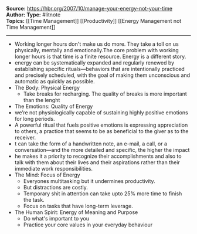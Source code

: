 **Source:** https://hbr.org/2007/10/manage-your-energy-not-your-time
**Author:**
**Type:** #litnote  
**Topics:** [[Time Management]] [[Productivity]] [[Energy Management not Time Management]]

----
- Working longer hours don't make us do more. They take a toll on us physically, mentally and emotionally.The core problem with working longer hours is that time is a finite resource. Energy is a different story.
- energy can be systematically expanded and regularly renewed by establishing specific rituals—behaviors that are intentionally practiced and precisely scheduled, with the goal of making them unconscious and automatic as quickly as possible.
- The Body: Physical Energy
	- Take breaks for recharging. The quality of breaks is more important than the lenght
- The Emotions: Quality of Energy
-  we’re not physiologically capable of sustaining highly positive emotions for long periods.
- A powerful ritual that fuels positive emotions is expressing appreciation to others, a practice that seems to be as beneficial to the giver as to the receiver.
- t can take the form of a handwritten note, an e-mail, a call, or a conversation—and the more detailed and specific, the higher the impact
-  he makes it a priority to recognize their accomplishments and also to talk with them about their lives and their aspirations rather than their immediate work responsibilities.
- The Mind: Focus of Energy
	- Everyones multitasking but it undermines productivity.
	- But distractions are costly.
	- Temporary shit in attention can take upto 25% more time to finish the task.
	- Focus on tasks that have long-term leverage.
- The Human Spirit: Energy of Meaning and Purpose
	- Do what's important to you 
	- Practice your core values in your everyday behaviour
